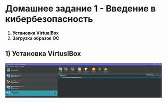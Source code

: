 # Домашнее задание 1 - Введение в кибербезопасность
1) **Установка VirtualBox**
2) **Загрузка образов ОС**

## 1) Установка VirtuslBox
![Интерфейс главного окна VirtualBox](https://github.com/StsiapanSikorsky/Cybersecurity_TMScourse/blob/main/Task1/img/VBox.png)
